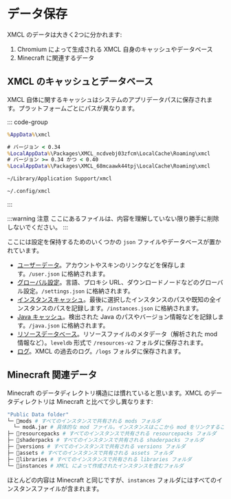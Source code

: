 # データ保存

XMCL のデータは大きく2つに分かれます:

1. Chromium によって生成される XMCL 自身のキャッシュやデータベース
2. Minecraft に関連するデータ

## XMCL のキャッシュとデータベース

XMCL 自体に関するキャッシュはシステムのアプリデータパスに保存されます。プラットフォームごとにパスが異なります。

::: code-group
```cmd [Windows]
%AppData%\xmcl
```
```cmd [Windows (APPX/appinstaller)]
# バージョン < 0.34
%LocalAppData%\Packages\XMCL_ncdvebj03zfcm\LocalCache\Roaming\xmcl
# バージョン >= 0.34 かつ < 0.40
%LocalAppData%\Packages\XMCL_68mcaawk44tpj\LocalCache\Roaming\xmcl
```
```sh [macOS]
~/Library/Application Support/xmcl
```
```sh [Linux]
~/.config/xmcl
```
:::

:::warning 注意
ここにあるファイルは、内容を理解していない限り勝手に削除しないでください。
:::

ここには設定を保持するためのいくつかの `json` ファイルやデータベースが置かれています。

- [ユーザーデータ](../protocol/user.md)。アカウントやスキンのリンクなどを保存します。`/user.json` に格納されます。
- [グローバル設定](../protocol/setting.md)。言語、プロキシ URL、ダウンロードノードなどのグローバル設定。`/settings.json` に格納されます。
- [インスタンスキャッシュ](../protocol/instance.md)。最後に選択したインスタンスのパスや既知の全インスタンスのパスを記録します。`/instances.json` に格納されます。
- [Java キャッシュ](../protocol/java.md)。検出された Java のパスやバージョン情報などを記録します。`/java.json` に格納されます。
- [リソースデータベース](../protocol/resources.md)。リソースファイルのメタデータ（解析された mod 情報など）。`leveldb` 形式で `/resources-v2` フォルダに保存されます。
- [ログ](../protocol/logs.md)。XMCL の過去のログ。`/logs` フォルダに保存されます。

## Minecraft 関連データ

Minecraft のデータディレクトリ構造には慣れていると思います。XMCL のデータディレクトリは Minecraft と比べて少し異なります:

```sh
"Public Data folder"
└─ 📂mods # すべてのインスタンスで共有される mods フォルダ
  └─ modA.jar # 具体的な mod ファイル。インスタンスはここから mod をリンクすることがある
├─ 📂resourcepacks # すべてのインスタンスで共有される resourcepacks フォルダ
├─ 📂shaderpacks # すべてのインスタンスで共有される shaderpacks フォルダ
├─ 📂versions # すべてのインスタンスで共有される versions フォルダ
├─ 📂assets # すべてのインスタンスで共有される assets フォルダ
├─ 📂libraries # すべてのインスタンスで共有される libraries フォルダ
└─ 📂instances # XMCL によって作成されたインスタンスを含むフォルダ
```

ほとんどの内容は Minecraft と同じですが、`instances` フォルダにはすべてのインスタンスファイルが含まれます。
